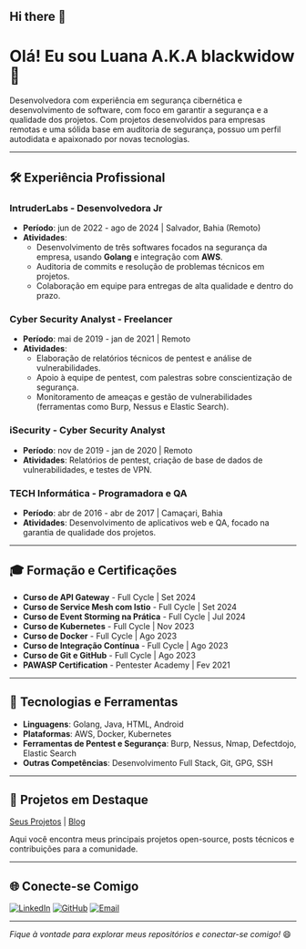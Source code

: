 ## Hi there 👋

# Olá! Eu sou Luana A.K.A blackwidow 👋

Desenvolvedora com experiência em segurança cibernética e desenvolvimento de software, com foco em garantir a segurança e a qualidade dos projetos. Com projetos desenvolvidos para empresas remotas e uma sólida base em auditoria de segurança, possuo um perfil autodidata e apaixonado por novas tecnologias.

---

## 🛠️ Experiência Profissional

### IntruderLabs - Desenvolvedora Jr 
- **Período**: jun de 2022 - ago de 2024 | Salvador, Bahia (Remoto)
- **Atividades**:
  - Desenvolvimento de três softwares focados na segurança da empresa, usando **Golang** e integração com **AWS**.
  - Auditoria de commits e resolução de problemas técnicos em projetos.
  - Colaboração em equipe para entregas de alta qualidade e dentro do prazo.

### Cyber Security Analyst - Freelancer
- **Período**: mai de 2019 - jan de 2021 | Remoto
- **Atividades**:
  - Elaboração de relatórios técnicos de pentest e análise de vulnerabilidades.
  - Apoio à equipe de pentest, com palestras sobre conscientização de segurança.
  - Monitoramento de ameaças e gestão de vulnerabilidades (ferramentas como Burp, Nessus e Elastic Search).

### iSecurity - Cyber Security Analyst
- **Período**: nov de 2019 - jan de 2020 | Remoto
- **Atividades**: Relatórios de pentest, criação de base de dados de vulnerabilidades, e testes de VPN.

### TECH Informática - Programadora e QA
- **Período**: abr de 2016 - abr de 2017 | Camaçari, Bahia
- **Atividades**: Desenvolvimento de aplicativos web e QA, focado na garantia de qualidade dos projetos.

---

## 🎓 Formação e Certificações

- **Curso de API Gateway** - Full Cycle | Set 2024
- **Curso de Service Mesh com Istio** - Full Cycle | Set 2024
- **Curso de Event Storming na Prática** - Full Cycle | Jul 2024
- **Curso de Kubernetes** - Full Cycle | Nov 2023
- **Curso de Docker** - Full Cycle | Ago 2023
- **Curso de Integração Contínua** - Full Cycle | Ago 2023
- **Curso de Git e GitHub** - Full Cycle | Ago 2023
- **PAWASP Certification** - Pentester Academy | Fev 2021

---

## 🧰 Tecnologias e Ferramentas

- **Linguagens**: Golang, Java, HTML, Android
- **Plataformas**: AWS, Docker, Kubernetes
- **Ferramentas de Pentest e Segurança**: Burp, Nessus, Nmap, Defectdojo, Elastic Search
- **Outras Competências**: Desenvolvimento Full Stack, Git, GPG, SSH

---

## 🚀 Projetos em Destaque

[Seus Projetos](#) | [Blog](#)

Aqui você encontra meus principais projetos open-source, posts técnicos e contribuições para a comunidade.

---

## 🌐 Conecte-se Comigo

[![LinkedIn](https://img.shields.io/badge/LinkedIn-Perfil-blue)](https://www.linkedin.com/in/black-widow)
[![GitHub](https://img.shields.io/badge/GitHub-Perfil-black)](https://github.com/bl4ckw1d0w)
[![Email](https://img.shields.io/badge/Email-seu.email%40exemplo.com-red)](mailto:blackwidow.sec@outlook.com)

---

_Fique à vontade para explorar meus repositórios e conectar-se comigo!_ 😄

